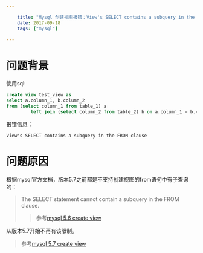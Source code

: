 ```yaml
---

    title: "Mysql 创建视图报错：View's SELECT contains a subquery in the FROM clause"
    date: 2017-09-18
    tags: ["mysql"]

---
```


# 问题背景

使用sql:
```sql
create view test_view as
select a.column_1, b.column_2
from (select column_1 from table_1) a
         left join (select column_2 from table_2) b on a.column_1 = b.column_2
```

报错信息：
```log
View's SELECT contains a subquery in the FROM clause
```

# 问题原因
根据mysql官方文档，版本5.7之前都是不支持创建视图的from语句中有子查询的：   
> The SELECT statement cannot contain a subquery in the FROM clause.  
> >参考[mysql 5.6 create view](https://dev.mysql.com/doc/refman/5.6/en/create-view.html)  

从版本5.7开始不再有该限制。   
> 参考[mysql 5.7 create view](https://dev.mysql.com/doc/refman/5.7/en/create-view.html)
